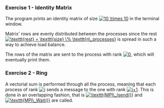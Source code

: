 ### Exercise 1 - Identity Matrix

The program prints an identity matrix of size <a href="https://www.codecogs.com/eqnedit.php?latex=10&space;\times&space;10" target="_blank"><img src="https://latex.codecogs.com/gif.latex?10&space;\times&space;10" title="10 \times 10" /></a> in the terminal window. 

Matrix' rows are evenly distributed between the processes since the rest <a href="https://www.codecogs.com/eqnedit.php?latex=\texttt{rest}&space;=&space;\texttt{size}&space;\%&space;\texttt{n\_processes}" target="_blank"><img src="https://latex.codecogs.com/gif.latex?\texttt{rest}&space;=&space;\texttt{size}&space;\%&space;\texttt{n\_processes}" title="\texttt{rest} = \texttt{size} \% \texttt{n\_processes}" /></a> is spread in such a way to achieve load balance.

The rows of the matrix are sent to the process with rank <a href="https://www.codecogs.com/eqnedit.php?latex=0" target="_blank"><img src="https://latex.codecogs.com/gif.latex?0" title="0" /></a>, which will eventually print them.

### Exercise 2 - Ring

A vectorial sum is performed through all the process, meaning that each process of rank <a href="https://www.codecogs.com/eqnedit.php?latex=i" target="_blank"><img src="https://latex.codecogs.com/gif.latex?i" title="i" /></a> sends a message to the one with rank <a href="https://www.codecogs.com/eqnedit.php?latex=i&plus;1" target="_blank"><img src="https://latex.codecogs.com/gif.latex?i&plus;1" title="i+1" /></a>. This is done in an overlapping fashion, that is <a href="https://www.codecogs.com/eqnedit.php?latex=\texttt{MPI\_Isend()}" target="_blank"><img src="https://latex.codecogs.com/gif.latex?\texttt{MPI\_Isend()}" title="\texttt{MPI\_Isend()}" /></a>
and <a href="https://www.codecogs.com/eqnedit.php?latex=\texttt{MPI\_Wait()}" target="_blank"><img src="https://latex.codecogs.com/gif.latex?\texttt{MPI\_Wait()}" title="\texttt{MPI\_Wait()}" /></a> are called.



